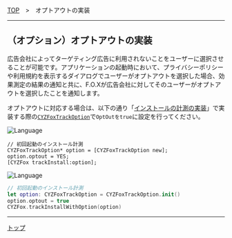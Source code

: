 [TOP](../../README.md)　>　オプトアウトの実装

---

## （オプション）オプトアウトの実装
広告会社によってターゲティング広告に利用されないことをユーザーに選択させることが可能です。アプリケーションの起動時において、プライバシーポリシーや利用規約を表示するダイアログでユーザーがオプトアウトを選択した場合、効果測定の結果の通知と共に、F.O.Xが広告会社に対してそのユーザーがオプトアウトを選択したことを通知します。
オプトアウトに対応する場合は、以下の通り「[インストールの計測の実装](../track_install/README.md#track_install_optional)」で実装する際の[`CYZFoxTrackOption`](../sdk_api/README.md#CYZFoxoption)で`OptOutをtrue`に設定を行ってください。

![Language](http://img.shields.io/badge/language-Objective–C-blue.svg?style=flat)
```objc
// 初回起動のインストール計測
CYZFoxTrackOption* option = [CYZFoxTrackOption new];
option.optout = YES;
[CYZFox trackInstall:option];
```

![Language](https://img.shields.io/badge/language-Swift-orange.svg?style=flat)
```Swift
// 初回起動のインストール計測
let option: CYZFoxTrackOption = CYZFoxTrackOption.init()
option.optout = true
CYZFox.trackInstallWithOption(option)
```

---
[トップ](../../README.md)
